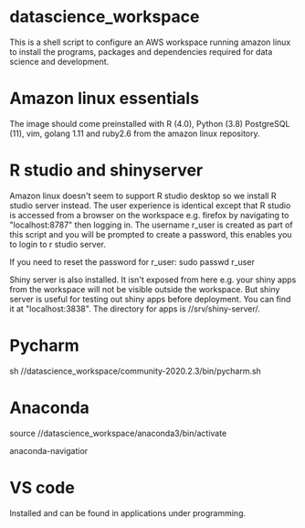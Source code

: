 # datascience_workspace
This is a shell script to configure an AWS workspace running amazon linux to install the programs, packages and dependencies required for data science and development.

# Amazon linux essentials
The image should come preinstalled with R (4.0), Python (3.8) PostgreSQL (11), vim, golang 1.11 and ruby2.6 from the amazon linux repository.

# R studio and shinyserver
Amazon linux doesn't seem to support R studio desktop so we install R studio server instead. The user experience is identical except that R studio is accessed from a browser on the workspace e.g. firefox by navigating to "localhost:8787" then logging in. The username r_user is created as part of this script and you will be prompted to create a password, this enables you to login to r studio server. 

If you need to reset the password for r_user:
sudo passwd r_user

Shiny server is also installed. It isn't exposed from here e.g. your shiny apps from the workspace will not be visible outside the workspace. But shiny server is useful for testing out shiny apps before deployment. You can find it at "localhost:3838". The directory for apps is //srv/shiny-server/.

# Pycharm
sh //datascience_workspace/community-2020.2.3/bin/pycharm.sh 

# Anaconda
source //datascience_workspace/anaconda3/bin/activate 

anaconda-navigatior

# VS code
Installed and can be found in applications under programming. 
